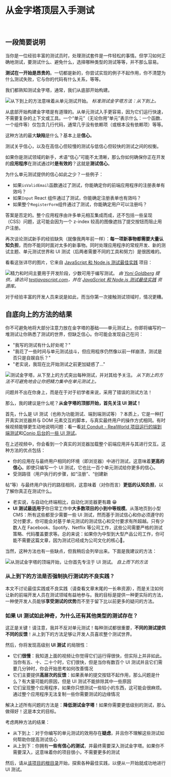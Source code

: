 # 从金字塔顶层入手测试

<br/>

## 一段简要说明

当你是一位经验丰富的测试员时，处理测试套件是一件轻松的事情。但学习如何正确地测试，要测试什么、避免什么，选择哪种类型的测试等等，并不那么容易。

**测试在一开始是昂贵的**。一切都是新的，你尝试实现的例子不起作用，你不清楚为什么测试失败，它与你的代码有什么关系，等等。

我们都熟知测试金字塔，通常，我们从底部开始构建。

![从下到上的方法意味着从单元测试开始。](../../assets/images/top-to-bottom-approach/bottom-to-top-approach.jpg)
_标准测试金字塔方法：从下到上。_

从底部开始构建金字塔是有道理的。从单元测试入手更容易，因为它们运行快速，不需要复杂的上下文或工具。一个“单元”（无论你用“单元”表示什么：一个函数、一个组件等）仅包含几行代码，通常几乎没有依赖项（或根本没有依赖项）等等。

这种方法的最大**缺陷**是什么？基本上是**信心**。

测试关乎信心，以及在高信心但较慢的测试与低信心但较快的测试之间的权衡。

如果你是测试领域的新手，术语“信心”可能不太清晰，那么你如何确保你正在开发的**应用程序**在测试通过时**是有效的**？这就是**测试信心**。

为什么单元测试提供的信心如此之少？一些例子：

- 如果`isValidEmail`函数通过了测试，你能确定你的前端应用程序的注册表单有效吗？
- 如果`Input` React 组件通过了测试，你能确定注册表单也有效吗？
- 如果整个`RegisterForm`组件通过了测试，你能确定用户可以注册吗？

答案是否定的。整个应用程序由许多单元相互集成而成，还不包括一些呈现（CSS）问题，这可能会因为一个 z-index 较高的图像遮挡了提交按钮而阻止用户注册。

再次谈论测试新手的经验缺失（就像我两年前一样）：**每一项新事物都需要大量认知负担**，而你不能同时面对太多的新事物。同时处理应用程序的常规开发、新的测试主题、单元测试世界和 UI 测试（后两者需要不同的工具和努力）是很困难的。

看看这张详尽的图片，它来自
[JavaScript 和 Node.js 测试最佳实践](https://github.com/goldbergyoni/javascript-testing-best-practices)
项目：

![精力和时间主要用于开发阶段，少数可用于编写测试。](../../assets/images/top-to-bottom-approach/headspace.jpg)
_由 [Yoni Goldberg](https://goldbergyoni.com/) 提供，请访问
[testjavascript.com](https://testjavascript.com/)，并在
[JavaScript 和 Node.js 测试最佳实践](https://github.com/goldbergyoni/javascript-testing-best-practices)
资源库。_

对于经验丰富的开发人员来说是如此，而当你第一次接触测试领域时，情况更糟。

## 自底向上的方法的结果

你不可避免地将大部分注意力放在金字塔的基础——单元测试上。你即将编写的一堆测试让你熟悉了测试的世界，但缺乏信心。你可能会发现自己在问：

- "我写的测试有什么好处呢？"
- "我花了一些时间与单元测试战斗，但应用程序仍然像以前一样崩溃，测试是否只是自娱自乐？"
- "老实说，我现在比开始测试之前更加疑惑了…"

![测试金字塔，从下至上的方式突出每种测试，并对其给予关注。](../../assets/images/top-to-bottom-approach/unit-testing-first.jpg)
_从下到上的方法不可避免地会让你把精力集中在单元测试上。_

问题并不出在你身上，而是在于对于初学者来说，采用了错误的测试方法！

那么，我的建议是什么呢？**从金字塔的顶部开始，首先关注 UI 测试！**

首先，什么是 UI 测试（也称为功能测试、端到端测试等）？本质上，它是一种打开真实浏览器并与 DOM 元素交互的脚本，与真实最终用户的操作方式相同。有时候视频能够更生动地说明问题：看一看[对 Conduit - RealWorld 项目运行的端到端测试](https://www.youtube.com/watch?v=gdly-oU72X0&feature=youtu.be)和[Conio 后台的一些 UI 测试](https://www.youtube.com/watch?v=lNEMKeTYEPI&feature=youtu.be)。

在上述视频中，你会看到一个真实的浏览器加载整个前端应用并与其进行交互。这种方法的优点包括：

- 你的应用在与最终用户相同的环境（即浏览器）中进行测试，这意味着**更高的信心**。即使只编写一个 UI 测试，它也比一百个单元测试给你更多的信心。
- 受测路径（用户执行的步骤，如“注册”、“创建新

帖”等）与最终用户执行的路径相同，这意味着（对你而言）**更低的认知负担**，以了解你真正在测试什么。

- 老实说，与自动化终端相比，自动化浏览器更有趣 😁
- **UI 测试最适用于**你日常工作中**大多数项目的小到中等规模**。从落地页到小型 CMS：所有这些都至少需要一些 UI 测试，然而基于测试信心和你必须遵守的交付要求，你可能会对基于单元测试的测试信心和交付要求有所超越。只有少数人在 Facebook、Spotify、Netflix 等公司工作，这些公司需要严格的测试策略、代码覆盖要求等。总的来说：如果你为中型到大型产品公司工作，你可能不需要这篇文章，因为测试已经成为公司文化的核心🎉。

当然，这种方法也有一些缺点，但我稍后会列举出来。下面是我建议的方法：

![从测试金字塔的顶端开始，让你首先专注于 UI 测试。](../../assets/images/top-to-bottom-approach/ui-testing-first.jpg)
_自上而下的方法_

### 从上到下的方法是否强制执行测试的不良实践？

本文不讨论最佳实践或不良实践（请查看文章末尾的一长串资源），而是关注如何让新的前端开发人员在测试领域有益地参与。我的目标是提供一种更实际的方法，一种使开发人员能够**享受测试的优势**而不至于留下比以前更多的疑问的方法。

### 如果 UI 测试如此神奇，为什么还有其他类型的测试存在？

这正是关键！请注意，我并不反对单元测试！每种测试都很重要，**不同的测试提供不同的反馈**！从上到下的方法足够让开发人员喜欢整个测试世界。

然后，你将发现高级别 **UI 测试** 的局限性：

- 它们**很慢**：我知道上面的视频让你觉得它们运行得很快，但实际上并非如此。当你有五、十、二十个时，它们很快，但是当你有数百个 UI 测试并且它们需要几分钟时，你会开始思考如何改善情况
- 它们主要提供**高层次的反馈**：如果表单的提交按钮不起作用，那么问题是什么？有大量可能的原因，但是 UI 测试不能排除其中一些原因
- 它们呈现整个应用程序，如果你只想测试一些较小的东西，这可能会很麻烦。通过整个应用程序无法复制一些你需要测试的边缘情况

解决上述所有问题的方法是：**降低测试金字塔**！如果你需要更低级别的测试，那么做得好！这是本文的目标。

考虑两种方法的结果：

- 从下到上：对于你编写的单元测试的效用存在**疑虑**，并且你不理解这些测试如何帮助你提高测试信心
- 从上到下：你拥有**一些有信心的测试**，并最终需要深入测试金字塔。如果你不需要深入，这意味着你的项目很小，不需要更多的测试

然后，请从[该项目的根目录](../../README.md)开始，探索各种最佳实践，以便从一开始就成功地进行 UI 测试。
